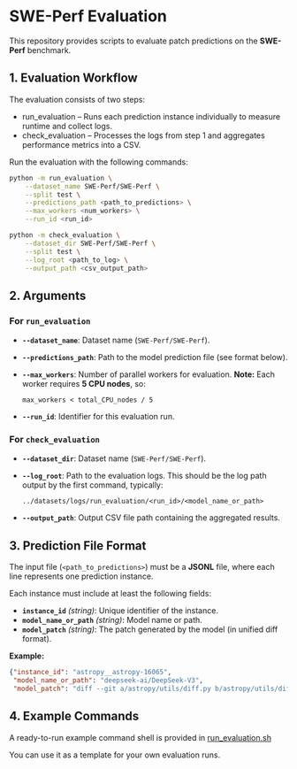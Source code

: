 # SWE-Perf Evaluation

This repository provides scripts to evaluate patch predictions on the **SWE-Perf** benchmark.

## 1. Evaluation Workflow
The evaluation consists of two steps:
- run_evaluation – Runs each prediction instance individually to measure runtime and collect logs.
- check_evaluation – Processes the logs from step 1 and aggregates performance metrics into a CSV.

Run the evaluation with the following commands:

```bash
python -m run_evaluation \
    --dataset_name SWE-Perf/SWE-Perf \
    --split test \
    --predictions_path <path_to_predictions> \
    --max_workers <num_workers> \
    --run_id <run_id>

python -m check_evaluation \
    --dataset_dir SWE-Perf/SWE-Perf \
    --split test \
    --log_root <path_to_log> \
    --output_path <csv_output_path>
```

## 2. Arguments

### For `run_evaluation`

* **`--dataset_name`**: Dataset name (`SWE-Perf/SWE-Perf`).
* **`--predictions_path`**: Path to the model prediction file (see format below).
* **`--max_workers`**: Number of parallel workers for evaluation.
  **Note:** Each worker requires **5 CPU nodes**, so:

  ```
  max_workers < total_CPU_nodes / 5
  ```
* **`--run_id`**: Identifier for this evaluation run.

### For `check_evaluation`

* **`--dataset_dir`**: Dataset name (`SWE-Perf/SWE-Perf`).
* **`--log_root`**: Path to the evaluation logs.
  This should be the log path output by the first command, typically:

  ```
  ../datasets/logs/run_evaluation/<run_id>/<model_name_or_path>
  ```
* **`--output_path`**: Output CSV file path containing the aggregated results.


## 3. Prediction File Format

The input file (`<path_to_predictions>`) must be a **JSONL** file, where each line represents one prediction instance.

Each instance must include at least the following fields:

* **`instance_id`** *(string)*: Unique identifier of the instance.
* **`model_name_or_path`** *(string)*: Model name or path.
* **`model_patch`** *(string)*: The patch generated by the model (in unified diff format).

**Example:**

```json
{"instance_id": "astropy__astropy-16065",
 "model_name_or_path": "deepseek-ai/DeepSeek-V3",
 "model_patch": "diff --git a/astropy/utils/diff.py b/astropy/utils/diff.py\nindex 0c77e3e..6cbc0ae 100644\n--- a/astropy/utils/diff.py\n+++ b/astropy/utils/diff.py\n@@ -194,12 +194,20 @@ def where_not_allclose(a, b, rtol=1e-5, atol=1e-8):\n     \"\"\"\n     # Create fixed mask arrays to handle INF and NaN; currently INF and NaN\n     # are handled as equivalent\n-    if not np.all(np.isfinite(a)):\n-        a = np.ma.fix_invalid(a).data\n-    if not np.all(np.isfinite(b)):\n-        b = np.ma.fix_invalid(b).data\n-\n     if atol == 0.0 and rtol == 0.0:\n-        # Use a faster comparison for the most simple (and common) case\n+        # Fast path for exact comparison\n         return np.where(a != b)\n-    return np.where(np.abs(a - b) > (atol + rtol * np.abs(b)))\n+    \n+    # Only fix invalid values if needed\n+    a_fixed = a\n+    b_fixed = b\n+    if not np.all(np.isfinite(a)):\n+        a_fixed = np.nan_to_num(a, copy=False)\n+    if not np.all(np.isfinite(b)):\n+        b_fixed = np.nan_to_num(b, copy=False)\n+    \n+    # Compute the comparison more efficiently\n+    diff = np.subtract(a_fixed, b_fixed, dtype=np.float64)\n+    abs_diff = np.abs(diff, out=diff)  # Reuse memory\n+    rhs = np.add(atol, np.multiply(rtol, np.abs(b_fixed), dtype=np.float64))\n+    return np.where(abs_diff > rhs)\n"}
```

## 4. Example Commands

A ready-to-run example command shell is provided in [run_evaluation.sh](/evaluation/run_evaluation.sh)

You can use it as a template for your own evaluation runs.

